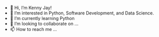 - 👋 Hi, I’m Kenny Jay!
- 👀 I’m interested in Python, Software Development, and Data Science.
- 🌱 I’m currently learning Python
- 💞️ I’m looking to collaborate on ...
- 📫 How to reach me ...

<!---
kenjay13/kenjay13 is a ✨ special ✨ repository because its `README.md` (this file) appears on your GitHub profile.
You can click the Preview link to take a look at your changes.
--->
